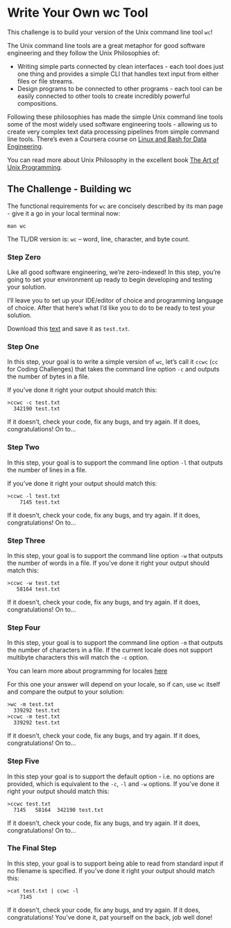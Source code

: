 # Write Your Own wc Tool <a name="write-our-own-wc-tool"></a>

This challenge is to build your version of the Unix command line tool `wc`!

The Unix command line tools are a great metaphor for good software engineering and they follow the Unix Philosophies of:

- Writing simple parts connected by clean interfaces - each tool does just one thing and provides a simple CLI that handles text input from either files or file streams.
- Design programs to be connected to other programs - each tool can be easily connected to other tools to create incredibly powerful compositions.

Following these philosophies has made the simple Unix command line tools some of the most widely used software engineering tools - allowing us to create very complex text data processing pipelines from simple command line tools. There’s even a Coursera course on [Linux and Bash for Data Engineering](https://gb.coursera.org/learn/linux-and-bash-for-data-engineering-duke).

You can read more about Unix Philosophy in the excellent book [The Art of Unix Programming](http://www.catb.org/~esr/writings/taoup/html/).

## The Challenge - Building wc

The functional requirements for `wc` are concisely described by its man page - give it a go in your local terminal now:

```shell
man wc
```

The TL/DR version is: `wc` – word, line, character, and byte count.

### Step Zero

Like all good software engineering, we’re zero-indexed! In this step, you’re going to set your environment up ready to begin developing and testing your solution.

I’ll leave you to set up your IDE/editor of choice and programming language of choice. After that here’s what I’d like you to do to be ready to test your solution.

Download this [text](../challenge-1/test.txt) and save it as `test.txt`.

### Step One

In this step, your goal is to write a simple version of `wc`, let’s call it `ccwc` (`cc` for Coding Challenges) that takes the command line option `-c` and outputs the number of bytes in a file.

If you’ve done it right your output should match this:

```shell
>ccwc -c test.txt
  342190 test.txt
```

If it doesn’t, check your code, fix any bugs, and try again. If it does, congratulations! On to…

### Step Two

In this step, your goal is to support the command line option `-l` that outputs the number of lines in a file.

If you’ve done it right your output should match this:

```shell
>ccwc -l test.txt
    7145 test.txt
```

If it doesn’t, check your code, fix any bugs, and try again. If it does, congratulations! On to…

### Step Three

In this step, your goal is to support the command line option `-w` that outputs the number of words in a file. If you’ve done it right your output should match this:

```shell
>ccwc -w test.txt
   58164 test.txt
```

If it doesn’t, check your code, fix any bugs, and try again. If it does, congratulations! On to…

### Step Four

In this step, your goal is to support the command line option `-m` that outputs the number of characters in a file. If the current locale does not support multibyte characters this will match the `-c` option.

You can learn more about programming for locales [here](https://learn.microsoft.com/en-us/globalization/locale/locale-and-culture)

For this one your answer will depend on your locale, so if can, use `wc` itself and compare the output to your solution:

```shell
>wc -m test.txt
  339292 test.txt
>ccwc -m test.txt
  339292 test.txt
```

If it doesn’t, check your code, fix any bugs, and try again. If it does, congratulations! On to…

### Step Five

In this step your goal is to support the default option - i.e. no options are provided, which is equivalent to the `-c`, `-l` and `-w` options. If you’ve done it right your output should match this:

```shell
>ccwc test.txt
  7145   58164  342190 test.txt
```

If it doesn’t, check your code, fix any bugs, and try again. If it does, congratulations! On to…

### The Final Step

In this step, your goal is to support being able to read from standard input if no filename is specified. If you’ve done it right your output should match this:

```shell
>cat test.txt | ccwc -l
    7145
```

If it doesn’t, check your code, fix any bugs, and try again. If it does, congratulations! You’ve done it, pat yourself on the back, job well done!
